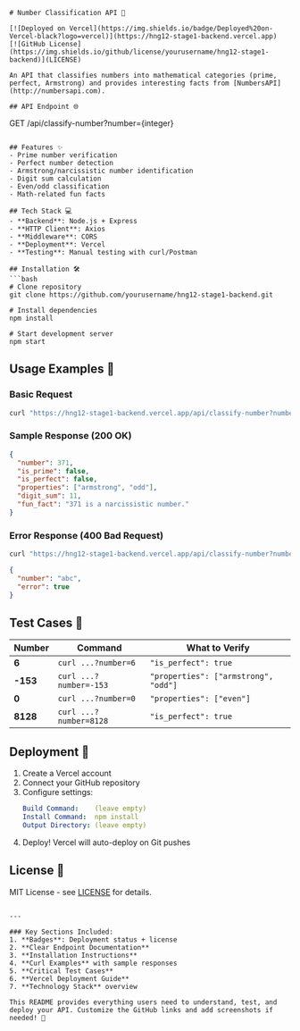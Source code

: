 ```
# Number Classification API 🔢

[![Deployed on Vercel](https://img.shields.io/badge/Deployed%20on-Vercel-black?logo=vercel)](https://hng12-stage1-backend.vercel.app)  
[![GitHub License](https://img.shields.io/github/license/yourusername/hng12-stage1-backend)](LICENSE)

An API that classifies numbers into mathematical categories (prime, perfect, Armstrong) and provides interesting facts from [NumbersAPI](http://numbersapi.com).

## API Endpoint 🌐
```
GET /api/classify-number?number={integer}
```

## Features ✨
- Prime number verification
- Perfect number detection
- Armstrong/narcissistic number identification
- Digit sum calculation
- Even/odd classification
- Math-related fun facts

## Tech Stack 💻
- **Backend**: Node.js + Express
- **HTTP Client**: Axios
- **Middleware**: CORS
- **Deployment**: Vercel
- **Testing**: Manual testing with curl/Postman

## Installation 🛠️
```bash
# Clone repository
git clone https://github.com/yourusername/hng12-stage1-backend.git

# Install dependencies
npm install

# Start development server
npm start
```

## Usage Examples 📖
### Basic Request
```bash
curl "https://hng12-stage1-backend.vercel.app/api/classify-number?number=371"
```

### Sample Response (200 OK)
```json
{
  "number": 371,
  "is_prime": false,
  "is_perfect": false,
  "properties": ["armstrong", "odd"],
  "digit_sum": 11,
  "fun_fact": "371 is a narcissistic number."
}
```

### Error Response (400 Bad Request)
```bash
curl "https://hng12-stage1-backend.vercel.app/api/classify-number?number=abc"
```
```json
{
  "number": "abc",
  "error": true
}
```

## Test Cases 🧪
| Number | Command | What to Verify |
|--------|---------|----------------|
| **6** | `curl ...?number=6` | `"is_perfect": true` |
| **-153** | `curl ...?number=-153` | `"properties": ["armstrong", "odd"]` |
| **0** | `curl ...?number=0` | `"properties": ["even"]` |
| **8128** | `curl ...?number=8128` | `"is_perfect": true` |

## Deployment 🚀
1. Create a Vercel account
2. Connect your GitHub repository
3. Configure settings:
   ```yaml
   Build Command:    (leave empty)
   Install Command:  npm install
   Output Directory: (leave empty)
   ```
4. Deploy! Vercel will auto-deploy on Git pushes

## License 📄
MIT License - see [LICENSE](LICENSE) for details.

```

---

### Key Sections Included:
1. **Badges**: Deployment status + license
2. **Clear Endpoint Documentation**
3. **Installation Instructions**
4. **Curl Examples** with sample responses
5. **Critical Test Cases**
6. **Vercel Deployment Guide**
7. **Technology Stack** overview

This README provides everything users need to understand, test, and deploy your API. Customize the GitHub links and add screenshots if needed! 🚀
